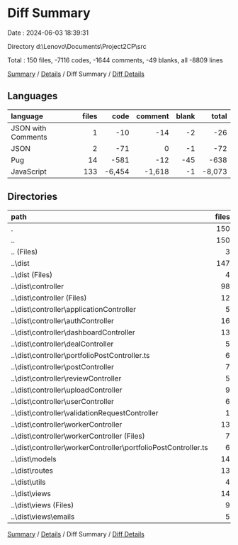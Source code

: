 # Diff Summary

Date : 2024-06-03 18:39:31

Directory d:\\Lenovo\\Documents\\Project2CP\\src

Total : 150 files,  -7116 codes, -1644 comments, -49 blanks, all -8809 lines

[Summary](results.md) / [Details](details.md) / Diff Summary / [Diff Details](diff-details.md)

## Languages
| language | files | code | comment | blank | total |
| :--- | ---: | ---: | ---: | ---: | ---: |
| JSON with Comments | 1 | -10 | -14 | -2 | -26 |
| JSON | 2 | -71 | 0 | -1 | -72 |
| Pug | 14 | -581 | -12 | -45 | -638 |
| JavaScript | 133 | -6,454 | -1,618 | -1 | -8,073 |

## Directories
| path | files | code | comment | blank | total |
| :--- | ---: | ---: | ---: | ---: | ---: |
| . | 150 | -7,116 | -1,644 | -49 | -8,809 |
| .. | 150 | -7,116 | -1,644 | -49 | -8,809 |
| .. (Files) | 3 | -81 | -14 | -3 | -98 |
| ..\\dist | 147 | -7,035 | -1,630 | -46 | -8,711 |
| ..\\dist (Files) | 4 | -217 | -98 | 0 | -315 |
| ..\\dist\\controller | 98 | -4,632 | -917 | -1 | -5,550 |
| ..\\dist\\controller (Files) | 12 | -504 | -70 | 0 | -574 |
| ..\\dist\\controller\\applicationController | 5 | -162 | -28 | 0 | -190 |
| ..\\dist\\controller\\authController | 16 | -547 | -168 | 0 | -715 |
| ..\\dist\\controller\\dashboardController | 13 | -929 | -352 | 0 | -1,281 |
| ..\\dist\\controller\\dealController | 5 | -271 | -25 | 0 | -296 |
| ..\\dist\\controller\\portfolioPostController.ts | 6 | -283 | -13 | 0 | -296 |
| ..\\dist\\controller\\postController | 7 | -428 | -18 | 0 | -446 |
| ..\\dist\\controller\\reviewController | 5 | -143 | -40 | 0 | -183 |
| ..\\dist\\controller\\uploadController | 9 | -351 | -103 | -1 | -455 |
| ..\\dist\\controller\\userController | 6 | -283 | -40 | 0 | -323 |
| ..\\dist\\controller\\validationRequestController | 1 | -2 | -1 | 0 | -3 |
| ..\\dist\\controller\\workerController | 13 | -729 | -59 | 0 | -788 |
| ..\\dist\\controller\\workerController (Files) | 7 | -470 | -46 | 0 | -516 |
| ..\\dist\\controller\\workerController\\portfolioPostController.ts | 6 | -259 | -13 | 0 | -272 |
| ..\\dist\\models | 14 | -942 | -360 | 0 | -1,302 |
| ..\\dist\\routes | 13 | -541 | -81 | 0 | -622 |
| ..\\dist\\utils | 4 | -122 | -162 | 0 | -284 |
| ..\\dist\\views | 14 | -581 | -12 | -45 | -638 |
| ..\\dist\\views (Files) | 9 | -248 | -9 | -35 | -292 |
| ..\\dist\\views\\emails | 5 | -333 | -3 | -10 | -346 |

[Summary](results.md) / [Details](details.md) / Diff Summary / [Diff Details](diff-details.md)